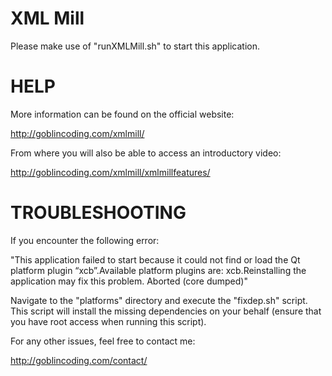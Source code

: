 XML Mill
=========
Please make use of "runXMLMill.sh" to start this application.


HELP
====
More information can be found on the official website:

http://goblincoding.com/xmlmill/ 

From where you will also be able to access an introductory video:

http://goblincoding.com/xmlmill/xmlmillfeatures/


TROUBLESHOOTING
================
If you encounter the following error:

"This application failed to start because it could not find or load the Qt platform plugin “xcb”.Available platform plugins are: xcb.Reinstalling the application may fix this problem.
Aborted (core dumped)"

Navigate to the "platforms" directory and execute the "fixdep.sh" script.  This script will install the missing dependencies on your behalf (ensure that you have root access when running this script).

For any other issues, feel free to contact me:

http://goblincoding.com/contact/
